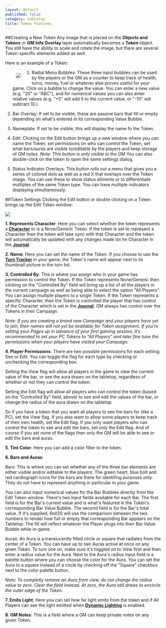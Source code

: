 ```yaml
---
layout: default
published: false
category: tabletop
title: Token Features
---
```


##Creating a New Token
Any image that is placed on the **Objects and Tokens** or **GM Info Overlay** layer automatically becomes a **Token** object. You still have the ability to scale and rotate the image, but there are several Token-specific elements added as well.

Here is an example of a Token:

<img src='/images/TokenSS1.jpeg' align="left" vspace="10" hspace="35" />

1. Radial Menu Bubbles: These three input bubbles can be used by the players or the GM as a counter to keep track of health, turns, money, fuel or whatever else proves useful for your game. Click on a bubble to change the value. You can enter a new value (e.g. "20" or "ABC"), and for numerical values you can also enter relative values (e.g. "+5" will add 5 to the current value, or "-10" will subtract 10.)

2. Bar Overlay: If set to be visible, these are passive bars that fill or empty depending on what's entered in its corresponding Value Bubble.

3. Nameplate: If set to be visible, this will display the name fo the Token.

4. Edit: Clicking on the Edit button brings up a new window where you can name the Token, set permissions on who can control the Token, set what bars/auras are visible to/editable by the players and keep storage of GM notes. *Note: This button is only visible to the GM* You can also double-click on the token to open the same settings dialog.

5. Status Indicator Overlays: This button rolls out a menu that gives you a series of colored dots as well as a red X that overlays over the Token image. You can use these to show status ailments or to differentiate multiples of the same Token type. You can have multiple indicators displaying simultaneously.

##Token Settings
Clicking the Edit button or double clicking on a Token brings up the Edit Token window:

<img src='/images/TokenSS2.jpeg' />

**1. Represents Character**: Here you can select whether the token represents a [**Character**](/sidebar-journal) or is a None/Generic Token. If the token is set to represent a Character then the token will take sync with that Character and the token will aotumatically be updated with any changes made tot he Character in the [**Journal**](/sidebar-journal).

**2. Name**: Here you can set the name of the Token. If you choose to use the [**Turn Tracker**](/tabletop-toolbox-turn-tracker) in your game, the Token's name will appear next to its thumbnail picture in the turn list.

**3. Controlled By**: This is where you assign who in your game has permission to control the Token. If the Token represents None/Generic then clicking on the "Controlled By" field will bring up a list of all the players in the current campaign as well as being able to select the option "All Players". You can assign multiple players to a single Token. If the Token represents a specific Character, then the Token is controlled the player that has control of the Character which is set in the [**Journal**](/sidebar-journal). GM always has control over the Tokens in their Campaign.

*Note: If you are creating a brand new Campaign and your players have yet to join, their names will not yet be available for Token assignment. If you're setting your Pages up in advance of your first gaming session, it's recommended to set your PC Tokens to "All Players" and later fine tune the permissions when your players have visited your Campaign.*

**4. Player Permissions**: There are two possible permissions for each setting: See or Edit. You can toggle the flag for each type by checking or unchecking the corresponding box.

Setting the View flag will allow all players in the game to view the current value of the bar, or see the aura drawn on the tabletop, regardless of whether or not they can control the token.

Setting the Edit flag will allow all players who can control the token (based on the "Controlled By" field, above) to see and edit the values of the bar, or change the radius of the aura drawn on the tabletop.

So if you have a token that you want all players to see the bars for (like a PC), set the View flag. If you also want to allow some players to keep track of their own health, set the Edit flag. If you only want players who can control the token to see and edit the bars, set only the Edit flag. And of course if you set none of the flags then only the GM will be able to see or edit the bars and auras.

**5. Tint Color**: Here you can add a color filter to the token.

**6. Bars and Auras**:

Bars: This is where you can set whether any of the three bar elements are either visible and/or editable to the players. The green heart, blue bolt and red cardiograph icons for the bars are there for identifing purposes only. They do not have to represent anything in particular in your game.

You can also input numerical values for the Bar Bubbles directly from the Edit Token window. There's two input fields available for each Bar. The first field is for the Bar's current value and is what's featured in the Token's corresponding Bar Value Bubble. The second field is for the Bar's total value. If it's supplied, Roll20 will use the comparison between the two numbers to render how full or empty that corresponding Bar appears on the Tabletop. The fill will reflect whatever the Player plugs into their Bar Value Bubble while in-game.

Auras: An Aura is a translucently filled circle or square that radiates from the center of a Token. You can have up to two Auras active at once on any given Token. To turn one on, make sure it's toggled on to View first and then enter a radius value for the Aura. Next to the Aura's radius input field is a palette button where you can choose the color for the Aura. You can set the Aura to a square instead of a circle by checking off the "Square" checkbox next to the color palette button.

*Note: To completly remove an Aura from view, do not change the radius value to zero. Clear the field instead. At zero, the Aura still draws to encircle the outer edge of the Token.*

**7. Emits Light**: Here you can set how far light emits from the token and if All Players can see the light emitted when [**Dynamic Lighting**](/dynamic-lighting) is enabled.

**8. GM Notes**: This is a field where a GM can keep private notes on any given Token.